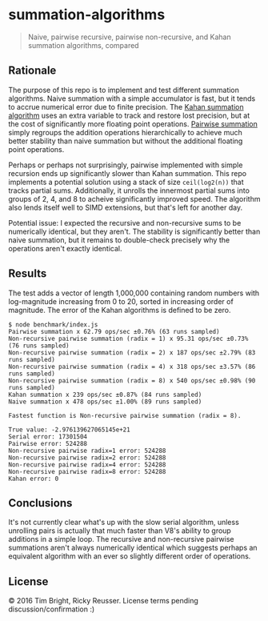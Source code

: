 # summation-algorithms

> Naive, pairwise recursive, pairwise non-recursive, and Kahan summation algorithms, compared

## Rationale

The purpose of this repo is to implement and test different summation algorithms. Naive summation with a simple accumulator is fast, but it tends to accrue numerical error due to finite precision. The [Kahan summation algorithm](https://en.wikipedia.org/wiki/Kahan_summation_algorithm) uses an extra variable to track and restore lost precision, but at the cost of significantly more floating point operations. [Pairwise summation](https://en.wikipedia.org/wiki/Pairwise_summation) simply regroups the addition operations hierarchically to achieve much better stability than naive summation but without the additional floating point operations.

Perhaps or perhaps not surprisingly, pairwise implemented with simple recursion ends up significantly slower than Kahan summation. This repo implements a potential solution using a stack of size `ceil(log2(n))` that tracks partial sums. Additionally, it unrolls the innermost partial sums into groups of 2, 4, and 8 to acheive significantly improved speed. The algorithm also lends itself well to SIMD extensions, but that's left for another day.

Potential issue: I expected the recursive and non-recursive sums to be numerically identical, but they aren't. The stability is significantly better than naive summation, but it remains to double-check precisely why the operations aren't exactly identical.

## Results

The test adds a vector of length 1,000,000 containing random numbers with log-magnitude increasing from 0 to 20, sorted in increasing order of magnitude. The error of the Kahan algorithms is defined to be zero.

```
$ node benchmark/index.js
Pairwise summation x 62.79 ops/sec ±0.76% (63 runs sampled)
Non-recursive pairwise summation (radix = 1) x 95.31 ops/sec ±0.73% (76 runs sampled)
Non-recursive pairwise summation (radix = 2) x 187 ops/sec ±2.79% (83 runs sampled)
Non-recursive pairwise summation (radix = 4) x 318 ops/sec ±3.57% (86 runs sampled)
Non-recursive pairwise summation (radix = 8) x 540 ops/sec ±0.98% (90 runs sampled)
Kahan summation x 239 ops/sec ±0.87% (84 runs sampled)
Naive summation x 478 ops/sec ±1.00% (89 runs sampled)
 
Fastest function is Non-recursive pairwise summation (radix = 8).
 
True value: -2.976139627065145e+21
Serial error: 17301504
Pairwise error: 524288
Non-recursive pairwise radix=1 error: 524288
Non-recursive pairwise radix=2 error: 524288
Non-recursive pairwise radix=4 error: 524288
Non-recursive pairwise radix=8 error: 524288
Kahan error: 0
```

## Conclusions

It's not currently clear what's up with the slow serial algorithm, unless unrolling pairs is actually that much faster than V8's ability to group additions in a simple loop. The recursive and non-recursive pairwise summations aren't always numerically identical which suggests perhaps an equivalent algorithm with an ever so slightly different order of operations.


## License

&copy; 2016 Tim Bright, Ricky Reusser. License terms pending discussion/confirmation :)
